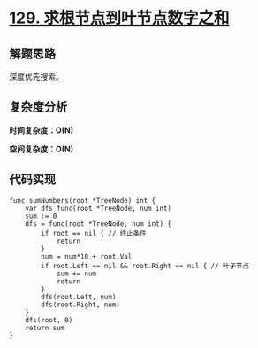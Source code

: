 # [129. 求根节点到叶节点数字之和](https://leetcode-cn.com/problems/sum-root-to-leaf-numbers/)

## 解题思路

深度优先搜索。

## 复杂度分析

**时间复杂度：O(N)**

**空间复杂度：O(N)** 

## 代码实现

```golang
func sumNumbers(root *TreeNode) int {
	var dfs func(root *TreeNode, num int)
	sum := 0
	dfs = func(root *TreeNode, num int) {
		if root == nil { // 终止条件
			return
		}
		num = num*10 + root.Val
		if root.Left == nil && root.Right == nil { // 叶子节点
			sum += num
			return
		}
		dfs(root.Left, num)
		dfs(root.Right, num)
	}
	dfs(root, 0)
	return sum
}
```